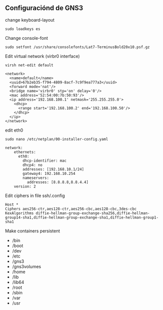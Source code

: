 ## Configuraciónd de GNS3

change keyboard-layout

	sudo loadkeys es

Change console-font

	sudo setfont /usr/share/consolefonts/Lat7-TerminusBold20x10.psf.gz

Edit virtual network (virbr0 interface)

	virsh net-edit default

	<network>
      <name>default</name>
      <uuid>67b2eb35-f794-4809-8acf-7c9f9ea777a3</uuid>
      <forward mode='nat'/>
      <bridge name='virbr0' stp='on' delay='0'/>
      <mac address='52:54:00:7b:50:93'/>
      <ip address='192.168.100.1' netmask='255.255.255.0'>
        <dhcp>
          <range start='192.168.100.2' end='192.168.100.50'/>
        </dhcp>
      </ip>
    </network>

edit eth0

	sudo nano /etc/netplan/00-installer-config.yaml

	network:
  		ethernets:
		  eth0:
            dhcp-identifier: mac
            dhcp4: no
            addresses: [192.168.10.1/24]
            gateway4: 192.168.10.254
            nameservers:
              addresses: [8.8.8.8,8.8.4.4]
		version: 2

Edit ciphers in file ssh/.config
	
	Host *
	Ciphers aes256-ctr,aes128-ctr,aes256-cbc,aes128-cbc,3des-cbc KexAlgorithms diffie-hellman-group-exchange-sha256,diffie-hellman-group14-sha1,diffie-hellman-group-exchange-sha1,diffie-hellman-group1-sha1

Make containers persistent

- /bin
- /boot
- /dev
- /etc
- /gns3
- /gns3volumes
- /home
- /lib
- /lib64
- /root
- /sbin
- /var
- /usr
